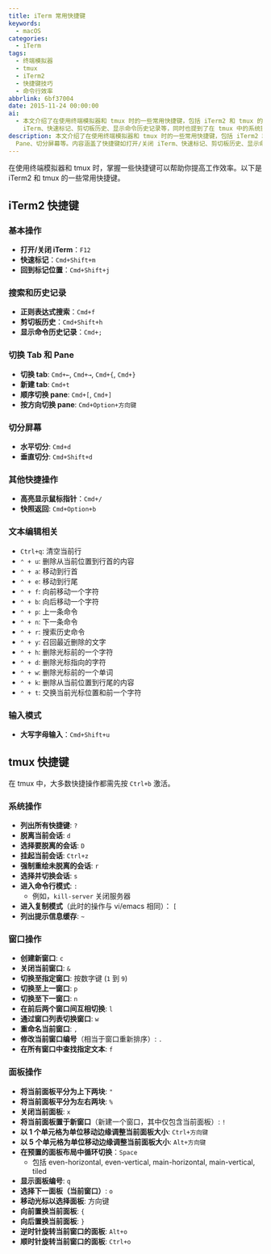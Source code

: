 ```yaml
---
title: iTerm 常用快捷键
keywords:
  - macOS
categories:
  - iTerm
tags:
  - 终端模拟器
  - tmux
  - iTerm2
  - 快捷键技巧
  - 命令行效率
abbrlink: 6bf37004
date: 2015-11-24 00:00:00
ai:
  - 本文介绍了在使用终端模拟器和 tmux 时的一些常用快捷键，包括 iTerm2 和 tmux 的基本操作、搜索和历史记录、切换 Tab 和 Pane、切分屏幕等。内容涵盖了快捷键如打开/关闭
    iTerm、快速标记、剪切板历史、显示命令历史记录等，同时也提到了在 tmux 中的系统操作、窗口和面板管理以及输入模式相关操作。
description: 本文介绍了在使用终端模拟器和 tmux 时的一些常用快捷键，包括 iTerm2 和 tmux 的基本操作、搜索和历史记录、切换 Tab 和
  Pane、切分屏幕等。内容涵盖了快捷键如打开/关闭 iTerm、快速标记、剪切板历史、显示命令历史记录等，同时也提到了在 tmux 中的系统操作、窗口和面板管理以及输入模式相关操作。
---
```


在使用终端模拟器和 tmux 时，掌握一些快捷键可以帮助你提高工作效率。以下是 iTerm2 和 tmux 的一些常用快捷键。

## iTerm2 快捷键

### 基本操作

- **打开/关闭 iTerm**：`F12`
- **快速标记**：`Cmd+Shift+m`
- **回到标记位置**：`Cmd+Shift+j`

### 搜索和历史记录

- **正则表达式搜索**：`Cmd+f`
- **剪切板历史**：`Cmd+Shift+h`
- **显示命令历史记录**：`Cmd+;`

### 切换 Tab 和 Pane

- **切换 tab**: `Cmd+←`, `Cmd+→`, `Cmd+{`, `Cmd+}`
- **新建 tab**: `Cmd+t`
- **顺序切换 pane**: `Cmd+[`, `Cmd+]`
- **按方向切换 pane**: `Cmd+Option+方向键`

### 切分屏幕

- **水平切分**: `Cmd+d`
- **垂直切分**: `Cmd+Shift+d`

### 其他快捷操作

- **高亮显示鼠标指针**：`Cmd+/`
- **快照返回**: `Cmd+Option+b`

### 文本编辑相关

- `Ctrl+q`: 清空当前行
- `⌃ + u`: 删除从当前位置到行首的内容
- `⌃ + a`: 移动到行首
- `⌃ + e`: 移动到行尾
- `⌃ + f`: 向前移动一个字符
- `⌃ + b`: 向后移动一个字符
- `⌃ + p`: 上一条命令
- `⌃ + n`: 下一条命令
- `⌃ + r`: 搜索历史命令
- `⌃ + y`: 召回最近删除的文字
- `⌃ + h`: 删除光标前的一个字符
- `⌃ + d`: 删除光标指向的字符
- `⌃ + w`: 删除光标前的一个单词
- `⌃ + k`: 删除从当前位置到行尾的内容
- `⌃ + t`: 交换当前光标位置和前一个字符

### 输入模式

- **大写字母输入**：`Cmd+Shift+u`

## tmux 快捷键

在 tmux 中，大多数快捷操作都需先按 `Ctrl+b` 激活。

### 系统操作

- **列出所有快捷键**: `?`
- **脱离当前会话**: `d`
- **选择要脱离的会话**: `D`
- **挂起当前会话**: `Ctrl+z`
- **强制重绘未脱离的会话**: `r`
- **选择并切换会话**: `s`
- **进入命令行模式**: `:`
  - 例如，`kill-server` 关闭服务器
- **进入复制模式**（此时的操作与 vi/emacs 相同）： `[`
- **列出提示信息缓存**: `~`

### 窗口操作

- **创建新窗口**: `c`
- **关闭当前窗口**: `&`
- **切换至指定窗口**: 按数字键 (`1` 到 `9`)
- **切换至上一窗口**: `p`
- **切换至下一窗口**: `n`
- **在前后两个窗口间互相切换**: `l`
- **通过窗口列表切换窗口**: `w`
- **重命名当前窗口**: `,`
- **修改当前窗口编号**（相当于窗口重新排序）: `.`
- **在所有窗口中查找指定文本**: `f`

### 面板操作

- **将当前面板平分为上下两块**: `"`
- **将当前面板平分为左右两块**: `%`
- **关闭当前面板**: `x`
- **将当前面板置于新窗口**（新建一个窗口，其中仅包含当前面板）: `!`
- **以 1 个单元格为单位移动边缘调整当前面板大小**: `Ctrl+方向键`
- **以 5 个单元格为单位移动边缘调整当前面板大小**: `Alt+方向键`
- **在预置的面板布局中循环切换**：`Space`
  - 包括 even-horizontal, even-vertical, main-horizontal, main-vertical, tiled
- **显示面板编号**: `q`
- **选择下一面板（当前窗口）**: `o`
- **移动光标以选择面板**: 方向键
- **向前置换当前面板**: `{`
- **向后置换当前面板**: `}`
- **逆时针旋转当前窗口的面板**: `Alt+o`
- **顺时针旋转当前窗口的面板**: `Ctrl+o`
